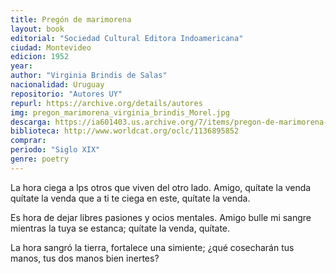 ```yaml
---
title: Pregón de marimorena
layout: book
editorial: "Sociedad Cultural Editora Indoamericana"
ciudad: Montevideo
edicion: 1952
year: 
author: "Virginia Brindis de Salas"
nacionalidad: Uruguay
repositorio: "Autores UY"
repurl: https://archive.org/details/autores
img: pregon_marimorena_virginia_brindis_Morel.jpg
descarga: https://ia601403.us.archive.org/7/items/pregon-de-marimorena-virginia-brindis-de-salas/Pregon%20De%20Marimorena%20-%20Virginia%20Brindis%20de%20Salas.pdf
biblioteca: http://www.worldcat.org/oclc/1136895852
comprar: 
periodo: "Siglo XIX"
genre: poetry
---
```

 

La hora ciega a lps otros
que viven del otro lado.
Amigo, quítate la venda
quítate la venda
que a ti te ciega en este,
quítate la venda.
 
Es hora de dejar libres
pasiones y ocios mentales.
Amigo bulle mi sangre
mientras la tuya se estanca;
quítate la venda, quítate.
 
La hora sangró la tierra,
fortalece una simiente;
¿qué cosecharán tus manos,
tus dos manos bien inertes?
